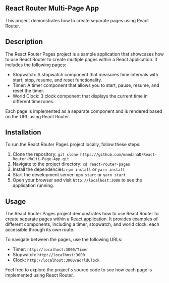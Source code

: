 ## React Router Multi-Page App

This project demonstrates how to create separate pages using React Router.

## Description

The React Router Pages project is a sample application that showcases how to use React Router to create multiple pages within a React application. It includes the following pages:

- Stopwatch: A stopwatch component that measures time intervals with start, stop, resume, and reset functionality.
- Timer: A timer component that allows you to start, pause, resume, and reset the timer.
- World Clock: 3 clock component that displays the current time in different timezones.

Each page is implemented as a separate component and is rendered based on the URL using React Router.

## Installation

To run the React Router Pages project locally, follow these steps:

1. Clone the repository: `git clone https://github.com/mandanaD/React-Router-Multi-Page-App.git`
2. Navigate to the project directory: `cd react-router-pages`
3. Install the dependencies: `npm install` or `yarn install`
4. Start the development server: `npm start` or `yarn start`
5. Open your browser and visit `http://localhost:3000` to see the application running.

## Usage

The React Router Pages project demonstrates how to use React Router to create separate pages within a React application. It provides examples of different components, including a timer, stopwatch, and world clock, each accessible through its own route.

To navigate between the pages, use the following URLs:

- Timer: `http://localhost:3000/Timer`
- Stopwatch: `http://localhost:3000`
- Clock: `http://localhost:3000/WorldClock`

Feel free to explore the project's source code to see how each page is implemented using React Router.

